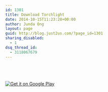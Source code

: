 ```yaml
---
id: 1301
title: Download Torchlight
date: 2014-10-15T11:23:28+00:00
author: Junda Ong
layout: page
guid: http://blog.just2us.com/?page_id=1301
sharing_disabled:
  - 1
dsq_thread_id:
  - 3118067679
---
```

<a href="https://itunes.apple.com/app/id390019536?at=11luru" onclick="__gaTracker('send', 'event', 'outbound-article', 'https://itunes.apple.com/app/id390019536?at=11luru', '');" target="itunes_store" style="display:inline-block;overflow:hidden;background:url(https://linkmaker.itunes.apple.com/htmlResources/assets/en_us//images/web/linkmaker/badge_appstore-lrg.png) no-repeat;width:135px;height:40px;@media only screen{background-image:url(https://linkmaker.itunes.apple.com/htmlResources/assets/en_us//images/web/linkmaker/badge_appstore-lrg.svg);}"></a>

<a href="https://play.google.com/store/apps/details?id=com.just2me.torchlight" onclick="__gaTracker('send', 'event', 'outbound-article', 'https://play.google.com/store/apps/details?id=com.just2me.torchlight', '\n');"><img alt="Get it on Google Play" src="https://developer.android.com/images/brand/en_generic_rgb_wo_45.png" /><br /> </a>

<div style="font-size:0px;height:0px;line-height:0px;margin:0;padding:0;clear:both">
</div>